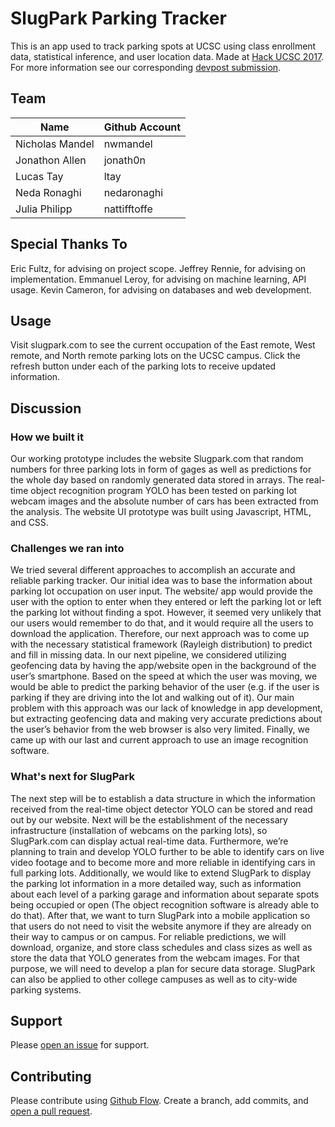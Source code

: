 # SlugPark Parking Tracker 

This is an app used to track parking spots at UCSC using class enrollment data, statistical inference, and user location data. Made at [Hack UCSC 2017](www.hackucsc.com). For more information see our corresponding [devpost submission](https://devpost.com/software/slugpark). 

## Team

Name				| Github Account
-----				| --------------
Nicholas Mandel		| nwmandel
Jonathon Allen		| jonath0n
Lucas Tay			| ltay
Neda Ronaghi		| nedaronaghi
Julia Philipp		| nattifftoffe

## Special Thanks To

Eric Fultz, for advising on project scope.
Jeffrey Rennie, for advising on implementation.
Emmanuel Leroy, for advising on machine learning, API usage.
Kevin Cameron, for advising on databases and web development.

## Usage

Visit slugpark.com to see the current occupation of the East remote, West remote, and North remote parking lots on the UCSC campus. Click the refresh button under each of the parking lots to receive updated information.

## Discussion
### How we built it
Our working prototype includes the website Slugpark.com that random numbers for three parking lots in form of gages as well as predictions for the whole day based on randomly generated data stored in arrays. The real-time object recognition program YOLO has been tested on parking lot webcam images and the absolute number of cars has been extracted from the analysis. The website UI prototype was built using Javascript, HTML, and CSS. 

### Challenges we ran into
We tried several different approaches to accomplish an accurate and reliable parking tracker. Our initial idea was to base the information about parking lot occupation on user input. The website/ app would provide the user with the option to enter when they entered or left the parking lot or left the parking lot without finding a spot. However, it seemed very unlikely that our users would remember to do that, and it would require all the users to download the application. Therefore, our next approach was to come up with the necessary statistical framework (Rayleigh distribution) to predict and fill in missing data.
In our next pipeline, we considered utilizing geofencing data by having the app/website open in the background of the user’s smartphone. Based on the speed at which the user was moving, we would be able to predict the parking behavior of the user (e.g. if the user is parking if they are driving into the lot and walking out of it). Our main problem with this approach was our lack of knowledge in app development, but extracting geofencing data and making very accurate predictions about the user’s behavior from the web browser is also very limited. Finally, we came up with our last and current approach to use an image recognition software.

### What's next for SlugPark
The next step will be to establish a data structure in which the information received from the real-time object detector YOLO can be stored and read out by our website. Next will be the establishment of the necessary infrastructure (installation of webcams on the parking lots), so SlugPark.com can display actual real-time data. Furthermore, we’re planning to train and develop YOLO further to be able to identify cars on live video footage and to become more and more reliable in identifying cars in full parking lots. Additionally, we would like to extend SlugPark to display the parking lot information in a more detailed way, such as information about each level of a parking garage and information about separate spots being occupied or open (The object recognition software is already able to do that). After that, we want to turn SlugPark into a mobile application so that users do not need to visit the website anymore if they are already on their way to campus or on campus. 
For reliable predictions, we will download, organize, and store class schedules and class sizes as well as store the data that YOLO generates from the webcam images. For that purpose, we will need to develop a plan for secure data storage.
SlugPark can also be applied to other college campuses as well as to city-wide parking systems.


## Support

Please [open an issue](https://github.com/nwmandel/slugpark/issues/new) for support.

## Contributing

Please contribute using [Github Flow](https://guides.github.com/introduction/flow/). Create a branch, add commits, and [open a pull request](https://github.com/nwmandel/slugpark/compare/).
